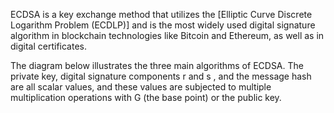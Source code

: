 ECDSA is a key exchange method that utilizes the [Elliptic Curve Discrete Logarithm Problem (ECDLP)] and is the most widely used digital signature algorithm in blockchain technologies like Bitcoin and Ethereum, as well as in digital certificates.

The diagram below illustrates the three main algorithms of ECDSA. The private key, digital signature components  r  and  s , and the message hash are all scalar values, and these values are subjected to multiple multiplication operations with  G  (the base point) or the public key.